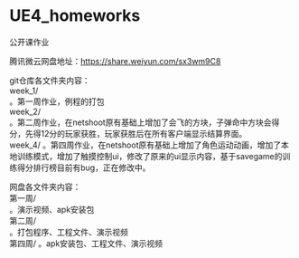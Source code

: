 # UE4_homeworks
公开课作业

腾讯微云网盘地址：https://share.weiyun.com/sx3wm9C8

git仓库各文件夹内容：  
week_1/  
。第一周作业，例程的打包  
week_2/  
。第二周作业，在netshoot原有基础上增加了会飞的方块，子弹命中方块会得分，先得12分的玩家获胜，玩家获胜后在所有客户端显示结算界面。  
week_4/
。第四周作业，在netshoot原有基础上增加了角色运动动画，增加了本地训练模式，增加了触摸控制ui，修改了原来的ui显示内容，基于savegame的训练得分排行榜目前有bug，正在修改中。
  
  
网盘各文件夹内容：    
第一周/    
。演示视频、apk安装包  
第二周/  
。打包程序、工程文件、演示视频  
第四周/
。apk安装包、工程文件、演示视频